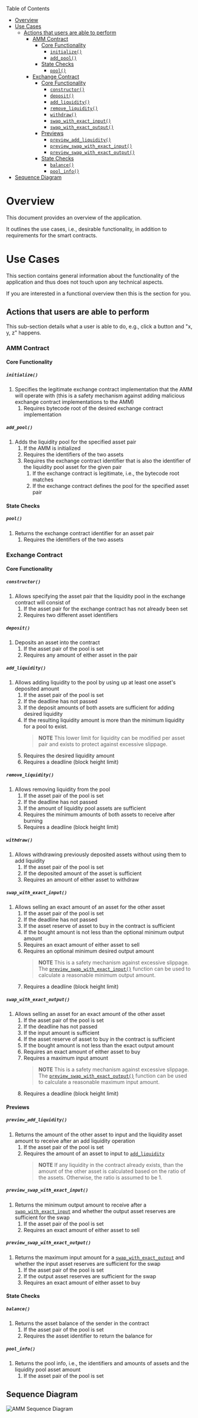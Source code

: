 Table of Contents
- [Overview](#overview)
- [Use Cases](#use-cases)
    - [Actions that users are able to perform](#actions-that-users-are-able-to-perform)
        - [AMM Contract](#amm)
            - [Core Functionality](#core-functionality)
                - [`initialize()`](#initialize)
                - [`add_pool()`](#add_pool)
            - [State Checks](#state-checks)
                - [`pool()`](#pool)
        - [Exchange Contract](#exchange)
            - [Core Functionality](#core-functionality-1)
                - [`constructor()`](#constructor)
                - [`deposit()`](#deposit)
                - [`add_liquidity()`](#add_liquidity)
                - [`remove_liquidity()`](#remove_liquidity)
                - [`withdraw()`](#withdraw)
                - [`swap_with_exact_input()`](#swap_with_exact_input)
                - [`swap_with_exact_output()`](#swap_with_exact_output)
            - [Previews](#previews)
                - [`preview_add_liquidity()`](#preview_add_liquidity)
                - [`preview_swap_with_exact_input()`](#preview_swap_with_exact_input)
                - [`preview_swap_with_exact_output()`](#preview_swap_with_exact_output)
            - [State Checks](#state-checks-1)
                - [`balance()`](#balance)
                - [`pool_info()`](#pool_info)
- [Sequence Diagram](#sequence-diagram)

# Overview

This document provides an overview of the application.

It outlines the use cases, i.e., desirable functionality, in addition to requirements for the smart contracts.

# Use Cases

This section contains general information about the functionality of the application and thus does not touch upon any technical aspects.

If you are interested in a functional overview then this is the section for you.

## Actions that users are able to perform

This sub-section details what a user is able to do, e.g., click a button and "x, y, z" happens.

### AMM Contract

#### Core Functionality 

##### `initialize()`

1. Specifies the legitimate exchange contract implementation that the AMM will operate with (this is a safety mechanism against adding malicious exchange contract implementations to the AMM)
    1. Requires bytecode root of the desired exchange contract implementation

##### `add_pool()`
1. Adds the liquidity pool for the specified asset pair
    1. If the AMM is initialized
    2. Requires the identifiers of the two assets
    3. Requires the exchange contract identifier that is also the identifier of the liquidity pool asset for the given pair 
        1. If the exchange contract is legitimate, i.e., the bytecode root matches
        2. If the exchange contract defines the pool for the specified asset pair

#### State Checks

##### `pool()`

1. Returns the exchange contract identifier for an asset pair
    1. Requires the identifiers of the two assets

### Exchange Contract

#### Core Functionality 

##### `constructor()`

1. Allows specifying the asset pair that the liquidity pool in the exchange contract will consist of
    1. If the asset pair for the exchange contract has not already been set 
    2. Requires two different asset identifiers

##### `deposit()`

1. Deposits an asset into the contract
    1. If the asset pair of the pool is set 
    2. Requires any amount of either asset in the pair

##### `add_liquidity()`

1. Allows adding liquidity to the pool by using up at least one asset's deposited amount
    1. If the asset pair of the pool is set
    2. If the deadline has not passed
    3. If the deposit amounts of both assets are sufficient for adding desired liquidity
    4. If the resulting liquidity amount is more than the minimum liquidity for a pool to exist. 
        > **NOTE** This lower limit for liquidity can be modified per asset pair and exists to protect against excessive slippage.
    5. Requires the desired liquidity amount
    6. Requires a deadline (block height limit)

##### `remove_liquidity()`

1. Allows removing liquidity from the pool
    1. If the asset pair of the pool is set
    2. If the deadline has not passed
    3. If the amount of liquidity pool assets are sufficient
    4. Requires the minimum amounts of both assets to receive after burning
    5. Requires a deadline (block height limit)

##### `withdraw()`

1. Allows withdrawing previously deposited assets without using them to add liquidity 
    1. If the asset pair of the pool is set
    2. If the deposited amount of the asset is sufficient
    3. Requires an amount of either asset to withdraw

##### `swap_with_exact_input()`

1. Allows selling an exact amount of an asset for the other asset 
    1. If the asset pair of the pool is set
    2. If the deadline has not passed
    3. If the asset reserve of asset to buy in the contract is sufficient
    4. If the bought amount is not less than the optional minimum output amount
    5. Requires an exact amount of either asset to sell
    6. Requires an optional minimum desired output amount
        > **NOTE** This is a safety mechanism against excessive slippage. The [`preview_swap_with_exact_input()`](#preview_swap_with_exact_input) function can be used to calculate a reasonable minimum output amount.
    7. Requires a deadline (block height limit)


##### `swap_with_exact_output()`

1. Allows selling an asset for an exact amount of the other asset 
    1. If the asset pair of the pool is set
    2. If the deadline has not passed
    3. If the input amount is sufficient
    4. If the asset reserve of asset to buy in the contract is sufficient
    5. If the bought amount is not less than the exact output amount
    6. Requires an exact amount of either asset to buy
    7. Requires a maximum input amount 
        > **NOTE** This is a safety mechanism against excessive slippage. The [`preview_swap_with_exact_output()`](#preview_swap_with_exact_output) function can be used to calculate a reasonable maximum input amount.    
    8. Requires a deadline (block height limit)

#### Previews

##### `preview_add_liquidity()`

1. Returns the amount of the other asset to input and the liquidity asset amount to receive after an add liquidity operation
    1. If the asset pair of the pool is set 
    2. Requires the amount of an asset to input to [`add_liquidity`](#add_liquidity) 
        > **NOTE** If any liquidity in the contract already exists, than the amount of the other asset is calculated based on the ratio of the assets. Otherwise, the ratio is assumed to be 1.   

##### `preview_swap_with_exact_input()`

1. Returns the minimum output amount to receive after a [`swap_with_exact_input`](#swap_with_exact_input) and whether the output asset reserves are sufficient for the swap
    1. If the asset pair of the pool is set 
    2. Requires an exact amount of either asset to sell

##### `preview_swap_with_exact_output()`

1. Returns the maximum input amount for a [`swap_with_exact_output`](#swap_with_exact_output) and whether the input asset reserves are sufficient for the swap
    1. If the asset pair of the pool is set
    2. If the output asset reserves are sufficient for the swap
    3. Requires an exact amount of either asset to buy

#### State Checks

##### `balance()`

1. Returns the asset balance of the sender in the contract 
    1. If the asset pair of the pool is set
    2. Requires the asset identifier to return the balance for

##### `pool_info()`

1. Returns the pool info, i.e., the identifiers and amounts of assets and the liquidity pool asset amount 
    1. If the asset pair of the pool is set

## Sequence Diagram

![AMM Sequence Diagram](.docs/amm-sequence-diagram.png)
